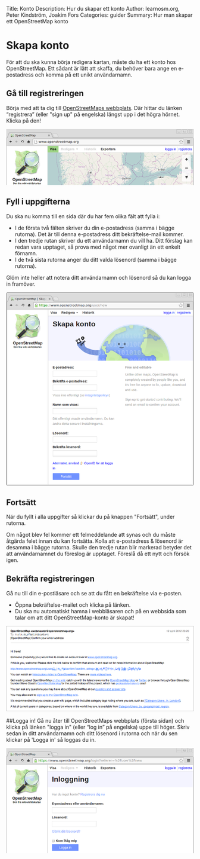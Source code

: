 Title: Konto
Description: Hur du skapar ett konto
Author: learnosm.org, Peter Kindström, Joakim Fors
Categories: guider
Summary: Hur man skapar ett OpenStreetMap konto

# Skapa konto
För att du ska kunna börja redigera kartan, måste du ha ett konto hos OpenStreetMap. Ett sådant är lätt att skaffa, du behöver bara ange en e-postadress och komma på ett unikt användarnamn.


## Gå till registreringen
Börja med att ta dig till [OpenStreetMaps webbplats](http://www.openstreetmap.org/). Där hittar du länken “registrera” (eller "sign up" på engelska) längst upp i det högra hörnet. Klicka på den!

![Registrera-länken](/attachments/guider/start/registrera.png "Länk till registreringssidan")


## Fyll i uppgifterna
Du ska nu komma till en sida där du har fem olika fält att fylla i:

- I de första två fälten skriver du din e-postadress (samma i bägge rutorna). Det är till denna e-postadress ditt bekräftelse-mail kommer.
- I den tredje rutan skriver du ett användarnamn du vill ha. Ditt förslag kan redan vara upptaget, så prova med något mer ovanligt än ett enkelt förnamn.
- I de två sista rutorna anger du ditt valda lösenord (samma i bägge rutorna).

Glöm inte heller att notera ditt användarnamn och lösenord så du kan logga in framöver.

![Fyll i uppgifter](/attachments/guider/start/uppgifter.png "Fyll i uppgifterna om dig")


## Fortsätt
När du fyllt i alla uppgifter så klickar du på knappen "Fortsätt", under rutorna.

Om något blev fel kommer ett felmeddelande att synas och du måste åtgärda felet innan du kan fortsätta. Kolla att e-postadress & lösenord är desamma i bägge rutorna. Skulle den tredje rutan blir markerad betyder det att användarnamnet du föreslog är upptaget. Föreslå då ett nytt och försök igen.


## Bekräfta registreringen
Gå nu till din e-postläsare och se att du fått en bekräftelse via e-posten.

- Öppna bekräftelse-mailet och klicka på länken.
- Du ska nu automatiskt hamna i webbläsaren och på en webbsida som talar om att ditt OpenStreetMap-konto är skapat!

![Bekräfta ditt konto](/attachments/guider/start/konfirmera.png "E-brev om att bekräfta ditt konto")


##Logga in!
Gå nu åter till OpenStreetMaps webbplats (första sidan) och klicka på länken "logga in" (eller “log in” på engelska) uppe till höger. Skriv sedan in ditt användarnamn och ditt lösenord i rutorna och när du sen klickar på 'Logga in' så loggas du in.

![Logga in](/attachments/guider/start/inloggning.png "Logga in och börja rita")

